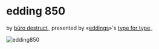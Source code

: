 edding 850
=============

by [büro destruct](http://www.burodestruct.net/bureaudestruct/home/index.html)_
presented by «[eddings](http://edding.com)»'s [type for type](http://type-for-type.com)_


![edding850](https://github.com/zoo2rock/edding850/raw/master/images/edding850-bd-elk.gif)